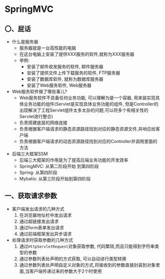 # SpringMVC 

## 〇、屁话

- 什么是服务器
  * 服务器就是一台高性能的电脑
  * 在这台电脑上安装了提供XXX服务的软件,就称为XXX服务器
  * 举例:
    - 安装了邮件收发服务的软件, 邮件服务器
    - 安装了提供文件上传下载服务的软件, FTP服务器
    - 安装了数据库软件, 就称为数据库服务器
    - 安装了Web服务软件, Web服务器
- Web服务软件做了哪些事儿?
  * Web服务软件不具备任何业务功能, 可以理解为是一个容器, 用来装实现具体业务功能的组件(Servlet是实现具体业务功能的组件, 但是Controller的出现解决了工程Servlet组件太多太杂的问题,可以将多个有相关性的Servlet进行整合)
  * 负责搭建底层的网络连接
  * 负责根据客户端请求的静态资源路径找到对应的静态资源文件,并响应给客户端
  * 负责根据客户端请求的动态资源路径找到对应的Controller并调用里面的方法
- 后端三大框架SSM
  - 后端三大框架的作用是为了提高后端业务功能的开发效率
  - SpringMVC: 从第二阶段开始 到第四阶段
  - Spring: 从第四阶段
  - Mybatis: 从第三阶段开始到第四阶段

## 一、获取请求参数

- 客户端发出请求的几种方式
  1. 在浏览器地址栏中发出请求
  2. 通过超链接发出请求
  3. 通过form表单发出请求
  4. 通过前端框架发出异步请求
- 处理请求时获取参数的几种方式
  1. 通过`HttpServletRequest`对象获取参数, 代码繁琐,而且只能得到字符串类型的参数
  2. 通过参数列表处声明的方式获取, 可以自动进行类型转换
  3. 通过参数列表处声明自定义对象的方式,将接收到的参数直接封装到对象里面,当客户端传递过来的参数大于2个时使用

